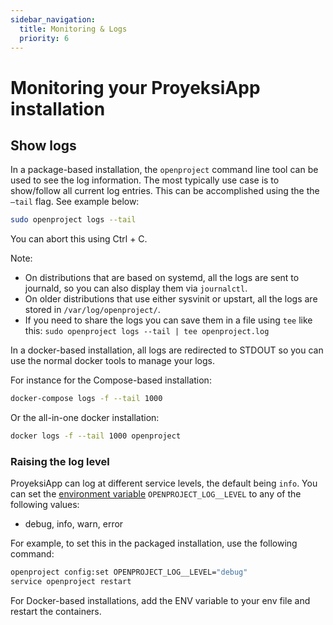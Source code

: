 ```yaml
---
sidebar_navigation:
  title: Monitoring & Logs
  priority: 6
---
```


# Monitoring your ProyeksiApp installation

## Show logs

In a package-based installation, the `openproject` command line tool can be
used to see the log information. The most typically use case is to show/follow
all current log entries. This can be accomplished using the the `–tail` flag.
See example below:

```bash
sudo openproject logs --tail
```

You can abort this using Ctrl + C.

Note:

* On distributions that are based on systemd, all the logs are sent to journald, so you can also display them via `journalctl`.
* On older distributions that use either sysvinit or upstart, all the logs are stored in `/var/log/openproject/`.
* If you need to share the logs you can save them in a file using `tee` like this: `sudo openproject logs --tail | tee openproject.log`

In a docker-based installation, all logs are redirected to STDOUT so you can use the normal docker tools to manage your logs.

For instance for the Compose-based installation:

```bash
docker-compose logs -f --tail 1000
```

Or the all-in-one docker installation:

```bash
docker logs -f --tail 1000 openproject
```

### Raising the log level

ProyeksiApp can log at different service levels, the default being `info`. You can set the [environment variable](../../configuration/environment/#environment-variables) `OPENPROJECT_LOG__LEVEL` to any of the following values:

- debug, info, warn, error

For example, to set this in the packaged installation, use the following command:

```bash
openproject config:set OPENPROJECT_LOG__LEVEL="debug"
service openproject restart
```

For Docker-based installations, add the ENV variable to your env file and restart the containers.
